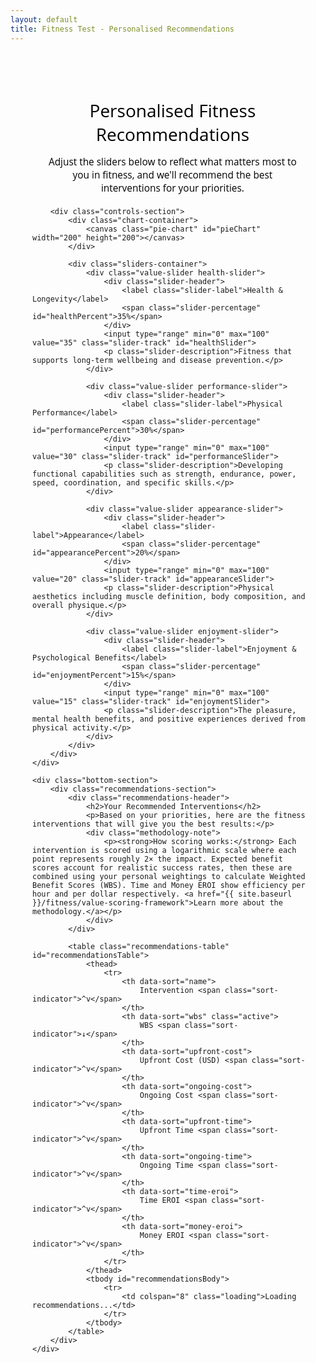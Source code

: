 ```yaml
---
layout: default
title: Fitness Test - Personalised Recommendations
---
```


<style>
/* Main container */
.fitness-test-container {
    max-width: none !important;
    width: 95% !important;
    margin: 0 auto;
    padding: 20px;
    font-family: "Open Sans", "Helvetica Neue", Helvetica, Arial, sans-serif;
}

/* Container for top section - normal width */
.top-section {
    max-width: 800px;
    margin: 0 auto;
    padding: 15px;
}

/* Container for bottom section - full width */
.bottom-section {
    max-width: none !important;
    width: 95% !important;
    margin: 0 auto;
    padding: 10px 20px;
}

/* Update controls layout for 2x2 grid */
.controls-section {
    display: flex;
    flex-direction: column;
    align-items: center;
    gap: 10px;
    margin-bottom: 15px;
}

.sliders-container {
    display: grid;
    grid-template-columns: 1fr 1fr;
    gap: 15px;
    max-width: 600px;
    width: 100%;
}

.sliders-container h3 {
    grid-column: 1 / -1; /* Span across both columns */
    text-align: center;
    margin-bottom: 20px;
}

.chart-container {
    display: flex;
    flex-direction: column;
    align-items: center;
    margin-bottom: 5px;
}
    
body .main-content {
    max-width: none !important;
    padding: 1rem !important;
}
    
.header-section {
    text-align: center;
    margin-bottom: 20px;
}

.header-section h1 {
    color: #000000;
    margin-bottom: 15px;
    font-weight: normal;
}

.header-section p {
    color: #000000;
    font-size: 1.1em;
    margin-bottom: 0;
}

.header-description {
    max-width: 400px;
    margin: 0 auto;
}

.header-description p {
    margin-bottom: 0;
}
    
/* Controls layout */

/* Slider styling */
.value-slider {
    margin-bottom: 0px;
    padding: 12px;
    border-radius: 8px;
    background: #f8f9fa;
}

.slider-header {
    display: flex;
    justify-content: space-between;
    align-items: center;
    margin-bottom: 5px;
}

.slider-label {
    font-weight: 600;
    color: #333;
    font-size: 1.1em;
    margin: 0;
}

.slider-percentage {
    font-weight: bold;
    font-size: 1.1em;
    color: #155799;
    min-width: 40px;
    text-align: right;
}

.slider-track {
    width: 100%;
    height: 6px;
    border-radius: 3px;
    background: #e9ecef;
    outline: none;
    -webkit-appearance: none;
    appearance: none;
    cursor: pointer;
    transition: all 0.3s ease;
    margin-bottom: 5px;
}

.slider-description {
    font-size: 0.9em;
    color: #666;
    margin: 0;
    line-height: 1.3;
}

.slider-track::-webkit-slider-thumb {
    -webkit-appearance: none;
    appearance: none;
    width: 24px;
    height: 24px;
    border-radius: 50%;
    background: #155799;
    cursor: pointer;
    border: 3px solid white;
    box-shadow: 0 2px 6px rgba(0,0,0,0.2);
    transition: all 0.3s ease;
}

.slider-track::-webkit-slider-thumb:hover {
    transform: scale(1.1);
    box-shadow: 0 4px 12px rgba(0,0,0,0.3);
}

.slider-track::-moz-range-thumb {
    width: 24px;
    height: 24px;
    border-radius: 50%;
    background: #155799;
    cursor: pointer;
    border: 3px solid white;
    box-shadow: 0 2px 6px rgba(0,0,0,0.2);
}

/* Color coding for sliders - solid colors */
.health-slider .slider-track { background: #28a745; }
.performance-slider .slider-track { background: #dc3545; }
.appearance-slider .slider-track { background: #ffc107; }
.enjoyment-slider .slider-track { background: #007bff; }

/* Pie chart */
/* Pie chart */
.pie-chart {
    width: 200px;
    height: 200px;
}

/* Hide legend since we don't need it */
.chart-legend {
    display: none;
}

/* Recommendations section */
.recommendations-section {
    background: white;
    border-radius: 8px;
    padding: 30px;
    box-shadow: 0 2px 10px rgba(0,0,0,0.1);
}

.recommendations-header {
    margin-bottom: 15px;
    text-align: center;
}

.recommendations-header h2 {
    color: #000000;
    margin-bottom: 10px;
    font-weight: normal;
}

.recommendations-header p {
    color: #000000;
}

.methodology-note {
    background: #f8f9fa;
    padding: 15px;
    border-radius: 6px;
    margin-top: 15px;
    font-size: 0.9em;
    text-align: left;
}

.methodology-note p {
    margin: 0;
}

.methodology-note a {
    color: #155799;
    text-decoration: none;
}

.methodology-note a:hover {
    text-decoration: underline;
}

/* Sort controls */
.sort-controls {
    display: none;
}

/* Table styling */
.recommendations-table {
    width: 100%;
    border-collapse: collapse;
    background: white;
    border-radius: 8px;
    overflow: hidden;
    box-shadow: 0 2px 10px rgba(0,0,0,0.1);
}

.recommendations-table th {
    background: #f8f9fa;
    padding: 15px 12px;
    text-align: left;
    font-weight: 600;
    color: #333;
    border-bottom: 2px solid #dee2e6;
    font-size: 0.9em;
    cursor: pointer;
    position: relative;
    user-select: none;
    transition: background-color 0.3s;
}

.recommendations-table th:hover {
    background: #e9ecef;
}

.recommendations-table th.active {
    background: #155799;
    color: white;
}

.recommendations-table td {
    padding: 15px 12px;
    border-bottom: 1px solid #e9ecef;
    vertical-align: middle;
}

.recommendations-table tbody tr:hover {
    background: #f8f9fa;
}

.recommendations-table tbody tr:last-child td {
    border-bottom: none;
}

/* Intervention name column */
.intervention-name {
    display: flex;
    align-items: center;
    gap: 8px;
    min-width: 200px;
    flex-wrap: nowrap; /* Prevent wrapping */
}

.intervention-link {
    color: #155799;
    text-decoration: none;
    font-weight: 600;
    font-size: 1.05em;
}

.intervention-link:hover {
    text-decoration: underline;
}

.table-description-icon {
    background-color: #155799;
    color: white;
    border-radius: 50%;
    width: 18px;
    height: 18px;
    display: flex; /* Changed from inline-flex */
    align-items: center;
    justify-content: center;
    font-size: 11px;
    cursor: pointer;
    transition: background-color 0.3s;
    user-select: none;
    flex-shrink: 0;
}

.table-description-icon:hover {
    background-color: #0d47a1;
}

/* Score columns */
.wbs-score {
    font-weight: bold;
    color: #e63946;
    font-size: 1.1em;
}

.eroi-score {
    font-weight: 600;
    color: #155799;
}

/* Cost and time columns */
.cost-cell, .time-cell {
    font-size: 0.9em;
}

/* Sort indicators in headers */
.sort-indicator {
    display: inline;
    margin-left: 5px;
    font-size: 1em;
    opacity: 1;
}

.recommendations-table th:hover .sort-indicator {
    opacity: 1;
}

.recommendations-table th.active .sort-indicator {
    opacity: 1;
}

/* Mobile responsiveness */
@media (max-width: 1024px) {
    .recommendations-table {
        font-size: 0.85em;
    }
    
    .recommendations-table th,
    .recommendations-table td {
        padding: 10px 8px;
    }
    
    .intervention-name {
        min-width: 150px;
    }
}

@media (max-width: 768px) {
    .recommendations-table {
        display: block;
        overflow-x: auto;
        white-space: nowrap;
    }
    
    .recommendations-table th,
    .recommendations-table td {
        padding: 8px 6px;
        min-width: 80px;
    }
    
    .intervention-name {
        min-width: 120px;
        white-space: normal;
    }
    
    .intervention-link {
        font-size: 0.95em;
    }
}

/* Mobile responsiveness */
@media (max-width: 768px) {
    .controls-section {
        flex-direction: column;
        gap: 30px;
    }
    
    .recommendations-table {
        font-size: 0.8em;
    }
    
    .recommendations-table th,
    .recommendations-table td {
        padding: 8px 4px;
    }
    
    .intervention-name {
        min-width: 100px;
    }
    
    .pie-chart {
        width: 240px;
        height: 240px;
    }
    
    .chart-legend {
        max-width: 240px;
    }
    
    .sort-controls {
        flex-direction: column;
        align-items: center;
    }
}

/* Loading state */
.loading {
    text-align: center;
    padding: 40px;
    color: #666;
}

/* Popup styles */
.popup-overlay {
    display: none;
    position: fixed;
    top: 0;
    left: 0;
    width: 100%;
    height: 100%;
    background: rgba(0,0,0,0.5);
    z-index: 999;
}

.popup-overlay.visible {
    display: block;
}

.description-popup {
    display: none;
    position: fixed;
    top: 50%;
    left: 50%;
    transform: translate(-50%, -50%);
    background: white;
    border: 1px solid #ddd;
    border-radius: 8px;
    padding: 20px;
    max-width: 500px;
    width: 90%;
    box-shadow: 0 4px 20px rgba(0,0,0,0.15);
    z-index: 1000;
}

.description-popup.visible {
    display: block;
}

.popup-close {
    position: absolute;
    top: 10px;
    right: 15px;
    background: none;
    border: none;
    font-size: 20px;
    cursor: pointer;
    color: #666;
}

.popup-close:hover {
    color: #333;
}

.popup-title {
    font-weight: bold;
    margin-bottom: 15px;
    color: #155799;
    font-size: 1.2em;
}

.popup-content {
    line-height: 1.5;
    color: #333;
}
</style>

<div class="fitness-test-container">
    <div class="top-section">
        <div class="header-section">
            <h1>Personalised Fitness Recommendations</h1>
            <div class="header-description">
                <p>Adjust the sliders below to reflect what matters most to you in fitness, and we'll recommend the best interventions for your priorities.</p>
            </div>
        </div>

        <div class="controls-section">
            <div class="chart-container">
                <canvas class="pie-chart" id="pieChart" width="200" height="200"></canvas>
            </div>
            
            <div class="sliders-container">
                <div class="value-slider health-slider">
                    <div class="slider-header">
                        <label class="slider-label">Health & Longevity</label>
                        <span class="slider-percentage" id="healthPercent">35%</span>
                    </div>
                    <input type="range" min="0" max="100" value="35" class="slider-track" id="healthSlider">
                    <p class="slider-description">Fitness that supports long-term wellbeing and disease prevention.</p>
                </div>
                
                <div class="value-slider performance-slider">
                    <div class="slider-header">
                        <label class="slider-label">Physical Performance</label>
                        <span class="slider-percentage" id="performancePercent">30%</span>
                    </div>
                    <input type="range" min="0" max="100" value="30" class="slider-track" id="performanceSlider">
                    <p class="slider-description">Developing functional capabilities such as strength, endurance, power, speed, coordination, and specific skills.</p>
                </div>
                
                <div class="value-slider appearance-slider">
                    <div class="slider-header">
                        <label class="slider-label">Appearance</label>
                        <span class="slider-percentage" id="appearancePercent">20%</span>
                    </div>
                    <input type="range" min="0" max="100" value="20" class="slider-track" id="appearanceSlider">
                    <p class="slider-description">Physical aesthetics including muscle definition, body composition, and overall physique.</p>
                </div>
                
                <div class="value-slider enjoyment-slider">
                    <div class="slider-header">
                        <label class="slider-label">Enjoyment & Psychological Benefits</label>
                        <span class="slider-percentage" id="enjoymentPercent">15%</span>
                    </div>
                    <input type="range" min="0" max="100" value="15" class="slider-track" id="enjoymentSlider">
                    <p class="slider-description">The pleasure, mental health benefits, and positive experiences derived from physical activity.</p>
                </div>
            </div>
        </div>
    </div>

    <div class="bottom-section">
        <div class="recommendations-section">
            <div class="recommendations-header">
                <h2>Your Recommended Interventions</h2>
                <p>Based on your priorities, here are the fitness interventions that will give you the best results:</p>
                <div class="methodology-note">
                    <p><strong>How scoring works:</strong> Each intervention is scored using a logarithmic scale where each point represents roughly 2× the impact. Expected benefit scores account for realistic success rates, then these are combined using your personal weightings to calculate Weighted Benefit Scores (WBS). Time and Money EROI show efficiency per hour and per dollar respectively. <a href="{{ site.baseurl }}/fitness/value-scoring-framework">Learn more about the methodology.</a></p>
                </div>
            </div>

            <table class="recommendations-table" id="recommendationsTable">
                <thead>
                    <tr>
                        <th data-sort="name">
                            Intervention <span class="sort-indicator">^v</span>
                        </th>
                        <th data-sort="wbs" class="active">
                            WBS <span class="sort-indicator">↓</span>
                        </th>
                        <th data-sort="upfront-cost">
                            Upfront Cost (USD) <span class="sort-indicator">^v</span>
                        </th>
                        <th data-sort="ongoing-cost">
                            Ongoing Cost <span class="sort-indicator">^v</span>
                        </th>
                        <th data-sort="upfront-time">
                            Upfront Time <span class="sort-indicator">^v</span>
                        </th>
                        <th data-sort="ongoing-time">
                            Ongoing Time <span class="sort-indicator">^v</span>
                        </th>
                        <th data-sort="time-eroi">
                            Time EROI <span class="sort-indicator">^v</span>
                        </th>
                        <th data-sort="money-eroi">
                            Money EROI <span class="sort-indicator">^v</span>
                        </th>
                    </tr>
                </thead>
                <tbody id="recommendationsBody">
                    <tr>
                        <td colspan="8" class="loading">Loading recommendations...</td>
                    </tr>
                </tbody>
            </table>
        </div>
    </div>
</div>

<!-- Popup overlay -->
<div class="popup-overlay" id="popupOverlay" onclick="hideDescriptionPopup()"></div>

<!-- Description popup -->
<div class="description-popup" id="descriptionPopup">
    <button class="popup-close" onclick="hideDescriptionPopup()">×</button>
    <div class="popup-title" id="popupTitle"></div>
    <div class="popup-content" id="popupContent"></div>
</div>

<script>
// Build interventions data from Jekyll data files
const fitnessInterventions = {
{% for intervention_file in site.data.interventions %}
    {% assign intervention_key = intervention_file[0] %}
    {% assign intervention_data = intervention_file[1] %}
    {% if intervention_data.applicable_domains contains "fitness" %}
    "{{ intervention_key }}": {
        name: {{ intervention_data.name | jsonify }},
        description: {{ intervention_data.description | jsonify }},
        values: {
            health: {% if intervention_data.values["fitness.health"] %}{{ intervention_data.values["fitness.health"].pbs | plus: 0.0 }} + Math.log2({{ intervention_data.values["fitness.health"].isr | plus: 0.0 }}/100) + Math.log2({{ intervention_data.values["fitness.health"].uar | plus: 0.0 }}/100){% else %}0{% endif %},
            performance: {% if intervention_data.values["fitness.performance"] %}{{ intervention_data.values["fitness.performance"].pbs | plus: 0.0 }} + Math.log2({{ intervention_data.values["fitness.performance"].isr | plus: 0.0 }}/100) + Math.log2({{ intervention_data.values["fitness.performance"].uar | plus: 0.0 }}/100){% else %}0{% endif %},
            appearance: {% if intervention_data.values["fitness.appearance"] %}{{ intervention_data.values["fitness.appearance"].pbs | plus: 0.0 }} + Math.log2({{ intervention_data.values["fitness.appearance"].isr | plus: 0.0 }}/100) + Math.log2({{ intervention_data.values["fitness.appearance"].uar | plus: 0.0 }}/100){% else %}0{% endif %},
            enjoyment: {% if intervention_data.values["fitness.enjoyment"] %}{{ intervention_data.values["fitness.enjoyment"].pbs | plus: 0.0 }} + Math.log2({{ intervention_data.values["fitness.enjoyment"].isr | plus: 0.0 }}/100) + Math.log2({{ intervention_data.values["fitness.enjoyment"].uar | plus: 0.0 }}/100){% else %}0{% endif %}
        },
        resources: {
            upfront_cost: {{ intervention_data.resources.upfront_cost | plus: 0 }},
            ongoing_cost: {{ intervention_data.resources.ongoing_cost | plus: 0.0 }},
            ongoing_cost_period: {{ intervention_data.resources.ongoing_cost_period | jsonify }},
            ongoing_cost_weekly: {% if intervention_data.resources.ongoing_cost_period == "week" %}{{ intervention_data.resources.ongoing_cost | plus: 0.0 }}{% elsif intervention_data.resources.ongoing_cost_period == "month" %}{{ intervention_data.resources.ongoing_cost | plus: 0.0 | divided_by: 4.33 }}{% else %}{{ intervention_data.resources.ongoing_cost | plus: 0.0 | divided_by: 52.0 }}{% endif %},
            upfront_time: {{ intervention_data.resources.upfront_time | plus: 0 }},
            ongoing_time: {{ intervention_data.resources.ongoing_time | plus: 0.0 }},
            ongoing_time_period: {{ intervention_data.resources.ongoing_time_period | jsonify }},
            ongoing_time_weekly: {% if intervention_data.resources.ongoing_time_period == "week" %}{{ intervention_data.resources.ongoing_time | plus: 0.0 }}{% elsif intervention_data.resources.ongoing_time_period == "month" %}{{ intervention_data.resources.ongoing_time | plus: 0.0 | divided_by: 4.33 }}{% else %}{{ intervention_data.resources.ongoing_time | plus: 0.0 | divided_by: 52.0 }}{% endif %}
        }
    }{% unless forloop.last %},{% endunless %}
    {% endif %}
{% endfor %}
};

console.log('Loaded interventions:', fitnessInterventions);

// Color scheme - standard colors
const colors = {
    health: '#28a745',     // Green
    performance: '#dc3545', // Red
    appearance: '#ffc107',  // Yellow
    enjoyment: '#007bff'    // Blue
};

// Current values and sort method
let currentValues = {
    health: 35,
    performance: 30,
    appearance: 20,
    enjoyment: 15
};

let currentSort = 'wbs';

// Get DOM elements
const sliders = {
    health: document.getElementById('healthSlider'),
    performance: document.getElementById('performanceSlider'),
    appearance: document.getElementById('appearanceSlider'),
    enjoyment: document.getElementById('enjoymentSlider')
};

const percentLabels = {
    health: document.getElementById('healthPercent'),
    performance: document.getElementById('performancePercent'),
    appearance: document.getElementById('appearancePercent'),
    enjoyment: document.getElementById('enjoymentPercent')
};

const canvas = document.getElementById('pieChart');
const ctx = canvas.getContext('2d');
const recommendationsTable = document.getElementById('recommendationsTable');
const recommendationsBody = document.getElementById('recommendationsBody');

// Smart slider adjustment function
function adjustSliders(changedSlider, newValue) {
    const oldValue = currentValues[changedSlider];
    const difference = newValue - oldValue;
    
    // Update the changed slider
    currentValues[changedSlider] = newValue;
    
    // Calculate total of other sliders
    const otherSliders = Object.keys(currentValues).filter(key => key !== changedSlider);
    const otherTotal = otherSliders.reduce((sum, key) => sum + currentValues[key], 0);
    
    // If other sliders total is 0, distribute evenly
    if (otherTotal === 0) {
        const remainingValue = 100 - newValue;
        const perSlider = remainingValue / otherSliders.length;
        otherSliders.forEach(key => {
            currentValues[key] = perSlider;
        });
    } else {
        // Proportionally adjust other sliders
        const remainingValue = 100 - newValue;
        const scaleFactor = remainingValue / otherTotal;
        
        otherSliders.forEach(key => {
            currentValues[key] = Math.max(0, currentValues[key] * scaleFactor);
        });
    }
    
    // Ensure we sum to exactly 100
    const total = Object.values(currentValues).reduce((sum, val) => sum + val, 0);
    if (total !== 100) {
        const adjustment = 100 - total;
        currentValues[changedSlider] += adjustment;
    }
    
    // Update all controls
    updateAllControls();
}

function updateAllControls() {
    // Update sliders
    Object.keys(sliders).forEach(key => {
        sliders[key].value = currentValues[key];
    });
    
    // Update percentage labels
    Object.keys(percentLabels).forEach(key => {
        percentLabels[key].textContent = Math.round(currentValues[key]) + '% ';
    });
    
    // Update pie chart
    drawPieChart();
    
    // Update recommendations
    updateRecommendations();
}

function drawPieChart() {
    const centerX = canvas.width / 2;
    const centerY = canvas.height / 2;
    const radius = 100;
    
    // Clear canvas
    ctx.clearRect(0, 0, canvas.width, canvas.height);
    
    // Calculate angles
    let currentAngle = -Math.PI / 2; // Start at top
    const values = Object.keys(currentValues);
    
    values.forEach(key => {
        const sliceAngle = (currentValues[key] / 100) * 2 * Math.PI;
        
        // Draw slice
        ctx.beginPath();
        ctx.moveTo(centerX, centerY);
        ctx.arc(centerX, centerY, radius, currentAngle, currentAngle + sliceAngle);
        ctx.closePath();
        ctx.fillStyle = colors[key];
        ctx.fill();
        ctx.strokeStyle = '#fff';
        ctx.lineWidth = 3;
        ctx.stroke();
        
        currentAngle += sliceAngle;
    });
}

// Get intervention URL - fix for Jekyll
function getInterventionUrl(key) {
    // Convert snake_case to kebab-case for URLs
    const urlKey = key.replace(/_/g, '-');
    return '{{ site.baseurl }}/resources/intervention-database/' + urlKey;
}

function calculateWBS(intervention, userValues) {
    return Object.keys(userValues).reduce((sum, key) => {
        return sum + (intervention.values[key] * userValues[key] / 100);
    }, 0);
}

function calculateTimeEROI(wbs, timeWeekly) {
    return wbs / Math.max(1, timeWeekly);
}

function calculateMoneyEROI(wbs, upfrontCost, ongoingCostWeekly) {
    // Calculate equivalent weekly cost (assuming 1 year timeframe for upfront costs)
    const weeklyEquivalentCost = (upfrontCost / 52) + ongoingCostWeekly;
    return wbs / Math.max(1, weeklyEquivalentCost);
}

function showDescriptionPopup(interventionName, description) {
    document.getElementById('popupTitle').textContent = interventionName;
    document.getElementById('popupContent').textContent = description;
    document.getElementById('popupOverlay').classList.add('visible');
    document.getElementById('descriptionPopup').classList.add('visible');
}

function hideDescriptionPopup() {
    document.getElementById('popupOverlay').classList.remove('visible');
    document.getElementById('descriptionPopup').classList.remove('visible');
}

function updateRecommendations() {
    // Calculate scores for all interventions
    const scoredInterventions = Object.keys(fitnessInterventions).map(key => {
        const intervention = fitnessInterventions[key];
        const wbs = calculateWBS(intervention, currentValues);
        const timeEROI = calculateTimeEROI(wbs, intervention.resources.ongoing_time_weekly);
        const moneyEROI = calculateMoneyEROI(wbs, intervention.resources.upfront_cost, intervention.resources.ongoing_cost_weekly);
        
        return { 
            key, 
            ...intervention, 
            wbs: wbs,
            timeEROI: timeEROI,
            moneyEROI: moneyEROI
        };
    });
    
    // Sort by current sort method
    switch(currentSort) {
        case 'wbs':
            scoredInterventions.sort((a, b) => b.wbs - a.wbs);
            break;
        case 'time-eroi':
            scoredInterventions.sort((a, b) => b.timeEROI - a.timeEROI);
            break;
        case 'money-eroi':
            scoredInterventions.sort((a, b) => b.moneyEROI - a.moneyEROI);
            break;
    }
    
    // Update sort indicators
    updateSortIndicators();
    
    // Display all interventions in table format
    recommendationsBody.innerHTML = scoredInterventions.map(intervention => `
        <tr>
            <td>
                <div class="intervention-name">
                    <a href="${getInterventionUrl(intervention.key)}" class="intervention-link">${intervention.name}</a>
                    <span class="table-description-icon" onclick="showDescriptionPopup('${intervention.name.replace(/'/g, "\\'")}', '${intervention.description.replace(/'/g, "\\'")}')">i</span>
                </div>
            </td>
            <td class="wbs-score">${intervention.wbs.toFixed(1)}</td>
            <td class="cost-cell">$${intervention.resources.upfront_cost}</td>
            <td class="cost-cell">$${intervention.resources.ongoing_cost}/${intervention.resources.ongoing_cost_period}</td>
            <td class="time-cell">${intervention.resources.upfront_time}h</td>
            <td class="time-cell">${intervention.resources.ongoing_time}h/${intervention.resources.ongoing_time_period}</td>
            <td class="eroi-score">${intervention.timeEROI.toFixed(2)}</td>
            <td class="eroi-score">${intervention.moneyEROI.toFixed(2)}</td>
        </tr>
    `).join('');
}

function updateSortIndicators() {
    // Clear all indicators
    document.querySelectorAll('.sort-indicator').forEach(indicator => {
        indicator.textContent = '';
    });
    
    // Remove active class from all headers
    document.querySelectorAll('.sortable-header').forEach(header => {
        header.classList.remove('active');
    });
    
    // Set active indicator
    const activeHeader = document.querySelector(`[data-sort="${currentSort}"]`);
    if (activeHeader && activeHeader.classList.contains('sortable-header')) {
        activeHeader.classList.add('active');
        const indicator = activeHeader.querySelector('.sort-indicator');
        if (indicator) {
            indicator.textContent = '↓';
        }
    }
}

// Event listeners for sliders
Object.keys(sliders).forEach(key => {
    sliders[key].addEventListener('input', function() {
        adjustSliders(key, parseFloat(this.value));
    });
});

// Event listeners for table header sorting
document.querySelectorAll('th[data-sort]').forEach(header => {
    header.addEventListener('click', function() {
        // Update sort method
        currentSort = this.dataset.sort;
        
        // Refresh recommendations
        updateRecommendations();
    });
});

// Close popup with Escape key
document.addEventListener('keydown', function(e) {
    if (e.key === 'Escape') {
        hideDescriptionPopup();
    }
});

// Initialize
document.addEventListener('DOMContentLoaded', function() {
    updateAllControls();
});
</script>
